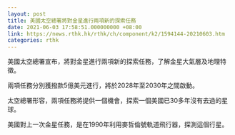 ```yaml
---
layout: post
title: 美國太空總署將對金星進行兩項新的探索任務
date: 2021-06-03 17:58:51.000000000 +08:00
link: https://news.rthk.hk/rthk/ch/component/k2/1594144-20210603.htm
categories: rthk
---
```


美國太空總署宣布，將對金星進行兩項新的探索任務，了解金星大氣層及地理特徵。

兩項任務分別獲撥款5億美元進行，將於2028年至2030年之間啟動。

太空總署形容，兩項任務將提供一個機會，探索一個美國已30多年沒有去過的星球。

美國對上一次金星任務，是在1990年利用麥哲倫號軌道飛行器，探測這個行星。
